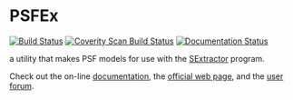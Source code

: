 # PSFEx

[![Build Status](https://travis-ci.org/astromatic/psfex.svg?branch=master)](https://travis-ci.org/astromatic/psfex)
[![Coverity Scan Build Status](https://scan.coverity.com/projects/astromatic-psfex/badge.svg)](https://scan.coverity.com/projects/astromatic-psfex "Coverity Badge")
[![Documentation Status](https://readthedocs.org/projects/psfex/badge/?version=latest)](http://psfex.readthedocs.io/en/latest/?badge=latest)

a utility that makes PSF models for use with the [SExtractor] program.

Check out the on-line [documentation], the [official web page], and the [user forum].

[SExtractor]: http://astromatic.net/software/sextractor
[documentation]: http://psfex.readthedocs.org
[official web page]: http://astromatic.net/software/psfex
[user forum]: http://astromatic.net/forum/forumdisplay.php?fid=21
